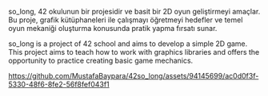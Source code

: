 so_long, 42 okulunun bir projesidir ve basit bir 2D oyun geliştirmeyi amaçlar. Bu proje, grafik kütüphaneleri ile çalışmayı öğretmeyi hedefler ve temel oyun mekaniği oluşturma konusunda pratik yapma fırsatı sunar.  
  

so_long is a project of 42 school and aims to develop a simple 2D game. This project aims to teach how to work with graphics libraries and offers the opportunity to practice creating basic game mechanics.  
  
  
https://github.com/MustafaBaypara/42so_long/assets/94145699/ac0d0f3f-5330-48f6-8fe2-56f8fef043f1


